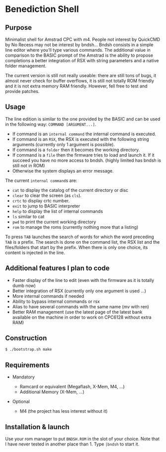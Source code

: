 # Benediction Shell 


## Purpose

 Minimalist shell for Amstrad CPC with m4. People not interest by QuickCMD by No Recess may not be interest by bndsh...
 Bndsh consists in a simple line editor where you'll type various commands. 
 The additional value in comparison to the BASIC prompt of the Amstrad is the ability to propose completions a better integration of RSX with string parameters and a native folder management.


 The current version is still not really useable: there are still tons of bugs, it almost never check for buffer overflows, it is still not totally ROM friendly and it is not extra memory RAM friendly.
However, fell free to test and provide patches.


## Usage

The line edition is similar to the one provided by the BASIC and can be used in the following way: `COMMAND [ARGUMENT...]`.

 - If command is an `internal command` the internal command is executed.
 - If command is an `RSX`, the RSX is executed with the following string arguments (currently only 1 argument is possible).
 - If command is a `folder` then it becomes the working directory.
 - If command is a `file` then the firmware tries to load and launch it. If it succeed you have no more access to bndsh. (highly limited has bndsh is still not in ROM)
 - Otherwise the system displays an error message.


 The current `internal command`s are:

  - `cat` to display the catalog of the current directory or disc
  - `clear` to clear the screen (as `cls`).
  - `crtc` to display crtc number.
  - `exit` to jump to BASIC interpreter
  - `help` to display the list of internal commands
  - `ls` similar to cat
  - `pwd` to print the current working directory
  - `rom` to manage the roms (currently nothing more that a listing)


To press `TAB` launches the search of words for which the word preceding `TAB` is a prefix.
The search is done on the command list, the RSX list and the files/folders that start by the prefix.
When there is only one choice, its content is injected in the line.

## Additional features I plan to code

 - Faster display of the line to edit (even with the firmware as it is totally dumb now)
 - Better integration of RSX (currently only one argument is used ...)
 - More internal commands if needed
 - Ability to bypass internal commands or rsx
 - Alias to have several commands with the same name (mv with ren)
 - Better RAM management (use the latest page of the latest bank available on the machine in order to work on CPC6128 without extra RAM)

## Construction

~~~bash
$ ./bootstrap.sh make
~~~

## Requirements

  - Mandatory

    - Ramcard or equivalent (Megaflash, X-Mem, M4, ...)
    - Additional Memory (X-Mem, ...)

  - Optional

    - M4 (the project has less interest without it)
 

## Installation & launch

Use your rom manager to put `BNDSH.ROM` in the slot of your choice. Note that I have never tested in another place than 1.
Type `|bndsh` to start it.
